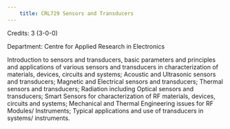 ```yaml
---
    title: CRL729 Sensors and Transducers
---
```

Credits: 3 (3-0-0)

Department: Centre for Applied Research in Electronics

Introduction to sensors and transducers, basic parameters and principles and applications of various sensors and transducers in characterization of materials, devices, circuits and systems; Acoustic and Ultrasonic sensors and transducers; Magnetic and Electrical sensors and transducers; Thermal sensors and transducers; Radiation including Optical sensors and transducers; Smart Sensors for characterization of RF materials, devices, circuits and systems; Mechanical and Thermal Engineering issues for RF Modules/ Instruments; Typical applications and use of transducers in systems/ instruments.